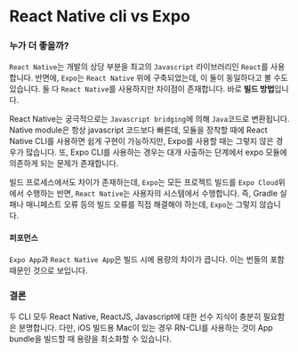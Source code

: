 # React Native cli vs Expo

### 누가 더 좋을까?

`React Native`는 개발의 상당 부분을 최고의 `Javascript` 라이브러리인 `React`를 사용합니다. 반면에, `Expo`는 `React Native` 위에 구축되었는데, 이 둘이 동일하다고 볼 수도 있습니다. 둘 다 `React Native`를 사용하지만 차이점이 존재합니다. 바로 **빌드 방법**입니다.

React Native는 궁극적으로는 `Javascript bridging`에 의해 `Java`코드로 변환됩니다. Native module은 항상 javascript 코드보다 빠른데, 모듈을 장착할 때에 React Native CLI를 사용하면 쉽게 구현이 가능하지만, Expo를 사용할 때는 그렇지 않은 경우가 많습니다. 또, Expo CLI를 사용하는 경우는 대개 사출하는 단계에서 expo 모듈에 의존하게 되는 문제가 존재합니다.

빌드 프로세스에서도 차이가 존재하는데, `Expo`는 모든 프로젝트 빌드를 `Expo Cloud`위에서 수행하는 반면, `React Native`는 사용자의 시스템에서 수행합니다. 즉, Gradle 실패나 매니페스트 오류 등의 빌드 오류를 직접 해결해야 하는데, `Expo`는 그렇지 않습니다.

#### 퍼포먼스

`Expo App`과 `React Native App`은 빌드 시에 용량의 차이가 큽니다. 이는 번들의 포함때문인 것으로 보입니다.

### 결론

두 CLI 모두 React Native, ReactJS, Javascript에 대한 선수 지식이 충분히 필요함은 분명합니다. 다만, iOS 빌드용 Mac이 있는 경우 RN-CLI를 사용하는 것이 App bundle을 빌드할 때 용량을 최소화할 수 있습니다.



#### 

